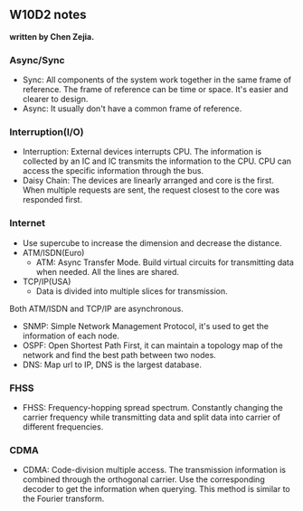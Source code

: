 ## W10D2 notes

**written by Chen Zejia.**

### Async/Sync

* Sync: All components of the system work together in the same frame of reference. The frame of reference can be time or space. It's easier and clearer to design.
* Async: It usually don't have a common frame of reference.

### Interruption(I/O)

* Interruption: External devices interrupts CPU. The information is collected by an IC and IC transmits the information to the CPU. CPU can access the specific information through the bus.
* Daisy Chain: The devices are linearly arranged and core is the first. When multiple requests are sent, the request closest to the core was responded first.

### Internet

* Use supercube to increase the dimension and decrease the distance.
* ATM/ISDN(Euro)
  * ATM: Async Transfer Mode. Build virtual circuits for transmitting data when needed. All the lines are shared.
* TCP/IP(USA)
  * Data is divided into multiple slices for transmission.

Both ATM/ISDN and TCP/IP are asynchronous.

* SNMP: Simple Network Management Protocol, it's used to get the information of each node.
* OSPF: Open Shortest Path First, it can maintain a topology map of the network and find the best path between two nodes.
* DNS: Map url to IP, DNS is the largest database.

### FHSS

* FHSS: Frequency-hopping spread spectrum. Constantly changing the carrier frequency while transmitting data and split data into carrier of different frequencies.

### CDMA

* CDMA: Code-division multiple access. The transmission information is combined through the orthogonal carrier. Use the corresponding decoder to get the information when querying. This method is similar to the Fourier transform.

